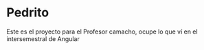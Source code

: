 # Pedrito

Este es el proyecto para el Profesor camacho, ocupe lo que ví en el intersemestral de Angular
